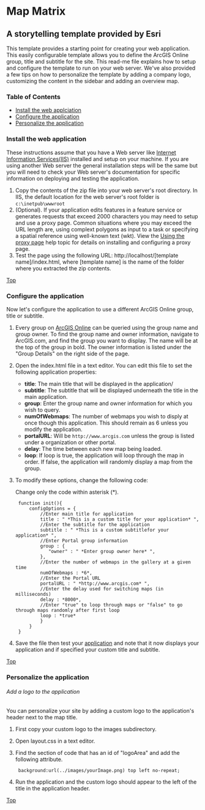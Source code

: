 # Map Matrix
## A storytelling template provided by Esri


This template provides a starting point for creating your web application. This easily configurable template allows you to define the ArcGIS Online group, title and subtitle for the site. This read-me file explains how to setup and configure the template to run on your web server. We've also provided a few tips on how to personalize the template by adding a company logo, customizing the content in the sidebar and adding an overview map.


### Table of Contents

- [Install the web applciation](#-install-the-web-application)
- [Configure the application](#-configure-the-application)
- [Personalize the application](#-personalize-the-application)


### Install the web application

These instructions assume that you have a Web server like [Internet Information Services(IIS)](http://www.iis.net/) installed and setup on your machine. If you are using another Web server the general installation steps will be the same but you will need to check your Web server's documentation for specific information on deploying and testing the application.

1. Copy the contents of the zip file into your web server's root directory. In IIS, the default location for the web server's root folder is `c:\inetpub\wwwroot`
2. (Optional). If your application edits features in a feature service or generates requests that exceed 2000 characters you may need to setup and use a proxy page. Common situations where you may exceed the URL length are, using complext polygons as input to a task or specifying a spatial reference using well-known text (wkt). View the [Using the proxy page](http://help.arcgis.com/EN/webapi/javascript/arcgis/help/jshelp_start.htm#jshelp/ags_proxy.htm) help topic for details on installing and configuring a proxy page.
3. Test the page using the following URL: http://localhost/[template name]/index.html, where [template name] is the name of the folder where you extracted the zip contents.

[Top](#-map-matrix)


### Configure the application

Now let's configure the application to use a different ArcGIS Online group, title or subtitle.

1. Every group on [ArcGIS Online](http://www.arcgis.com) can be queried using the group name and group owner. To find the group name and owner information, navigate to ArcGIS.com, and find the group you want to display. The name will be at the top of the group in bold. The owner information is listed under the "Group Details" on the right side of the page.
2. Open the index.html file in a text editor. You can edit this file to set the following application properties:
    - **title**: The main title that will be displayed in the application/
    - **subtitle**: The subtitle that will be displayed underneath the title in the main application.
    - **group**: Enter the group name and owner information for which you wish to query.
    - **numOfWebmaps**: The number of webmaps you wish to disply at once though this application. This should remain as 6 unless you modify the application.
    - **portalURL**: Will be `http://www.arcgis.com` unless the group is listed under a organization or other portal.
    - **delay**: The time between each new map being loaded.
    - **loop**: If loop is true, the application will loop through the map in order. If false, the application will randomly display a map from the group.
3. To modify these options, change the following code:

    Change only the code within asterisk  (*).

        function init(){
            configOptions = {
                //Enter main title for application
                title : " *This is a custom title for your application* ",
                //Enter the subtitle for the application
                subtitle : " *This is a custom subtitlefor your application* ",
                //Enter Portal group information
                group : {
                   "owner" : " *Enter group owner here* ",
                },
                //Enter the number of webmaps in the gallery at a given time
                numOfWebmaps : *6*,
                //Enter the Portal URL
                portalURL : " *http://www.arcgis.com* ",
                //Enter the delay used for switching maps (in milliseconds)
                delay : *8000*,
                //Enter "true" to loop through maps or "false" to go through maps randomly after first loop
                loop : *true*
                }
            }
        }

4. Save the file then test your [application](http://localhost/Chrome/index.html) and note that it now displays your application and if specified your custom title and subtitle.

[Top](#-map-matrix)

### Personalize the application


###### Add a logo to the application

You can personalize your site by adding a custom logo to the application's header next to the map title.

1. First copy your custom logo to the images subdirectory.
2. Open layout.css in a text editor.
3. Find the section of code that has an id of "logoArea" and add the following attribute.

        background:url(../images/yourImage.png) top left no-repeat;
        
4. Run the application and the custom logo should appear to the left of the title in the application header.


[Top](#-map-matrix)